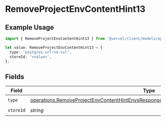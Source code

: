 # RemoveProjectEnvContentHint13

## Example Usage

```typescript
import { RemoveProjectEnvContentHint13 } from '@vercel/client/models/operations';

let value: RemoveProjectEnvContentHint13 = {
  type: 'postgres-url-no-ssl',
  storeId: '<value>',
};
```

## Fields

| Field     | Type                                                                                                                                                                                               | Required           | Description |
| --------- | -------------------------------------------------------------------------------------------------------------------------------------------------------------------------------------------------- | ------------------ | ----------- |
| `type`    | [operations.RemoveProjectEnvContentHintEnvsResponse200ApplicationJSONResponseBody113Type](../../models/operations/removeprojectenvcontenthintenvsresponse200applicationjsonresponsebody113type.md) | :heavy_check_mark: | N/A         |
| `storeId` | _string_                                                                                                                                                                                           | :heavy_check_mark: | N/A         |
